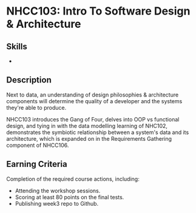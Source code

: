 # NHCC103: Intro To Software Design & Architecture

## Skills
-

## Description

Next to data, an understanding of design philosophies & architecture components will determine the quality of a developer and the systems they're able to produce.

NHCC103 introduces the Gang of Four, delves into OOP vs functional design, and tying in with the data modelling learning of NHC102, demonstrates the symbiotic relationship between a system's data and its architecture, which is expanded on in the Requirements Gathering component of NHCC106.

## Earning Criteria

Completion of the required course actions, including:

- Attending the workshop sessions.
- Scoring at least 80 points on the final tests.
- Publishing week3 repo to Github.
